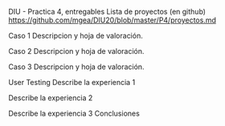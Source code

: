 DIU - Practica 4, entregables
Lista de proyectos (en github) https://github.com/mgea/DIU20/blob/master/P4/proyectos.md

Caso 1
Descripcion y hoja de valoración.

Caso 2
Descripcion y hoja de valoración.

Caso 3
Descripcion y hoja de valoración.

User Testing
Describe la experiencia 1

Describe la experiencia 2

Describe la experiencia 3
Conclusiones

